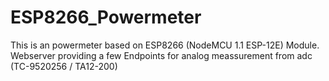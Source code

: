 # ESP8266_Powermeter
This is an powermeter based on ESP8266 (NodeMCU 1.1 ESP-12E) Module. 
Webserver providing a few Endpoints for analog meassurement from adc (TC-9520256 / TA12-200)
